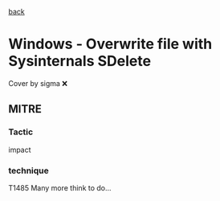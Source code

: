 [back](../index.md)
# Windows - Overwrite file with Sysinternals SDelete
Cover by sigma :x: 
## MITRE
### Tactic
impact
### technique
T1485
Many more think to do...